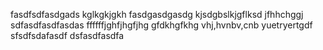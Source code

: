 fasdfsdfasdgads
kglkgkjgkh
fasdgasdgasdg
kjsdgbslkjgflksd
jfhhchggj
sdfasdfasdfasdas
ffffffjghfjhgfjhg
gfdkhgfkhg
vhj,hvnbv,cnb
yuetryertgdf
sfsdfsdafasdf
dsfasdfasdfa
